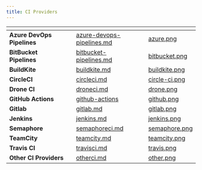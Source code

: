 ```yaml
---
title: CI Providers
---
```


<table data-view="cards" data-full-width="false"><thead><tr><th></th><th data-hidden></th><th data-hidden data-card-target data-type="content-ref"></th><th data-hidden data-card-cover data-type="files"></th></tr></thead><tbody><tr><td><strong>Azure DevOps Pipelines</strong></td><td></td><td><a href="../../flaky-tests/get-started/ci-providers/azure-devops-pipelines.md">azure-devops-pipelines.md</a></td><td><a href="../assets/azure.png">azure.png</a></td></tr><tr><td><strong>BitBucket Pipelines</strong></td><td></td><td><a href="../../flaky-tests/get-started/ci-providers/bitbucket-pipelines.md">bitbucket-pipelines.md</a></td><td><a href="../assets/bitbucket.png">bitbucket.png</a></td></tr><tr><td><strong>BuildKite</strong></td><td></td><td><a href="../../flaky-tests/get-started/ci-providers/buildkite.md">buildkite.md</a></td><td><a href="../assets/buildkite.png">buildkite.png</a></td></tr><tr><td><strong>CircleCI</strong></td><td></td><td><a href="../../flaky-tests/get-started/ci-providers/circleci.md">circleci.md</a></td><td><a href="../assets/circle-ci.png">circle-ci.png</a></td></tr><tr><td><strong>Drone CI</strong></td><td></td><td><a href="../../flaky-tests/get-started/ci-providers/droneci.md">droneci.md</a></td><td><a href="../assets/drone.png">drone.png</a></td></tr><tr><td><strong>GitHub Actions</strong></td><td></td><td><a href="../../flaky-tests/get-started/ci-providers/github-actions/">github-actions</a></td><td><a href="../assets/github.png">github.png</a></td></tr><tr><td><strong>Gitlab</strong></td><td></td><td><a href="../../flaky-tests/get-started/ci-providers/gitlab.md">gitlab.md</a></td><td><a href="../assets/gitlab.png">gitlab.png</a></td></tr><tr><td><strong>Jenkins</strong></td><td></td><td><a href="../../flaky-tests/get-started/ci-providers/jenkins.md">jenkins.md</a></td><td><a href="../assets/jenkins.png">jenkins.png</a></td></tr><tr><td><strong>Semaphore</strong></td><td></td><td><a href="../../flaky-tests/get-started/ci-providers/semaphoreci.md">semaphoreci.md</a></td><td><a href="../assets/semaphore.png">semaphore.png</a></td></tr><tr><td><strong>TeamCity</strong></td><td></td><td><a href="../../flaky-tests/get-started/ci-providers/teamcity.md">teamcity.md</a></td><td><a href="../assets/teamcity.png">teamcity.png</a></td></tr><tr><td><strong>Travis CI</strong></td><td></td><td><a href="../../flaky-tests/get-started/ci-providers/travisci.md">travisci.md</a></td><td><a href="../assets/travis.png">travis.png</a></td></tr><tr><td><strong>Other CI Providers</strong></td><td></td><td><a href="../../flaky-tests/get-started/ci-providers/otherci.md">otherci.md</a></td><td><a href="../assets/other.png">other.png</a></td></tr></tbody></table>
